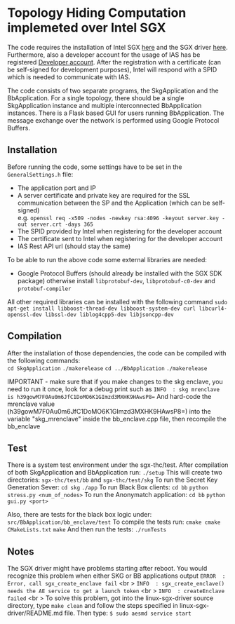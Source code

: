 # Topology Hiding Computation implemeted over Intel SGX

The code requires the installation of Intel SGX [here](https://github.com/01org/linux-sgx) and 
the SGX driver [here](https://github.com/01org/linux-sgx-driver). Furthermore, also a developer account
for the usage of IAS has be registered [Developer account](https://software.intel.com/en-us/sgx).
After the registration with a certificate (can be self-signed for development purposes), Intel will
respond with a SPID which is needed to communicate with IAS. 

The code consists of two separate programs, the SkgApplication and the BbApplication.
For a single topology, there should be a single SkgApplication instance and multiple interconnected BbApplication instances. There is a Flask based GUI for users running BbApplication.
The message exchange over the network is performed using Google Protocol Buffers. 

## Installation

Before running the code, some settings have to be set in the ```GeneralSettings.h``` file:
* The application port and IP 
* A server certificate and private key are required for the SSL communication between the SP and the Application (which can be self-signed)<br /> 
e.g. ```openssl req -x509 -nodes -newkey rsa:4096 -keyout server.key -out server.crt -days 365```
* The SPID provided by Intel when registering for the developer account
* The certificate sent to Intel when registering for the developer account
* IAS Rest API url (should stay the same)

To be able to run the above code some external libraries are needed:

* Google Protocol Buffers (should already be installed with the SGX SDK package) otherwise install ```libprotobuf-dev```, ```libprotobuf-c0-dev``` and ```protobuf-compiler```

All other required libraries can be installed with the following command
```sudo apt-get install libboost-thread-dev libboost-system-dev curl libcurl4-openssl-dev libssl-dev liblog4cpp5-dev libjsoncpp-dev```

## Compilation
After the installation of those dependencies, the code can be compiled with the following commands:<br/>
```cd SkgApplication```
```./makerelease```
```cd ../BbApplication```
```./makerelease```

IMPORTANT - make sure that if you make changes to the skg enclave, you need to run it once, look for a debug print such as
```INFO  : skg mrenclave is h39gowM7F0Au0m6JfC1DoMO6K1GImzd3MXHK9HAwsP8=```
And hard-code the mrenclave value (h39gowM7F0Au0m6JfC1DoMO6K1GImzd3MXHK9HAwsP8=) into the variable "skg_mrenclave" inside the bb_enclave.cpp file, then recompile the bb_enclave

## Test
There is a system test environment under the sgx-thc/test. After compilation of both SkgApplication and BbApplication run:
```./setup```
This will create two directories:
```sgx-thc/test/bb``` and ```sgx-thc/test/skg```
To run the Secret Key Generation Sever:
```cd skg```
```./app```
To run Black Box clients:
```cd bb```
```python stress.py <num_of_nodes>```
To run the Anonymatch application:
```cd bb```
```python gui.py <port>```

Also, there are tests for the black box logic under:
```src/BbApplication/bb_enclave/test```
To compile the tests run:
```cmake cmake CMakeLists.txt```
```make```
And then run the tests:
```./runTests```

## Notes
The SGX driver might have problems starting after reboot. You would recognize this problem when either SKG or BB applications output
```ERROR  : Error, call sgx_create_enclave fail``` <br \>
```INFO  : sgx_create_enclave() needs the AE service to get a launch token``` <br \>
```INFO  : createEnclave failed``` <br \>
To solve this problem, got into the linux-sgx-driver source directory, type
```make clean``` and follow the steps specified in linux-sgx-driver/README.md file. Then type:
```$ sudo aesmd service start```

